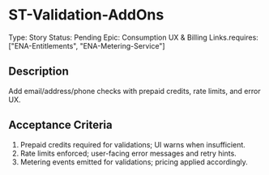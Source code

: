 # ST-Validation-AddOns

Type: Story
Status: Pending
Epic: Consumption UX & Billing
Links.requires: ["ENA-Entitlements", "ENA-Metering-Service"]

## Description
Add email/address/phone checks with prepaid credits, rate limits, and error UX.

## Acceptance Criteria
1. Prepaid credits required for validations; UI warns when insufficient.
2. Rate limits enforced; user-facing error messages and retry hints.
3. Metering events emitted for validations; pricing applied accordingly.
